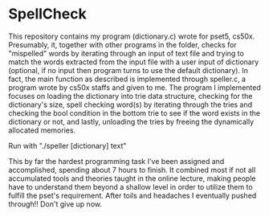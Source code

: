 # SpellCheck
This repository contains my program (dictionary.c) wrote for pset5, cs50x. Presumably, it, together with other programs in the folder, checks for "mispelled" words by iterating through an input of text file and trying to match the words extracted from the input file with a user input of dictionary (optional, if no input then program turns to use the default dictionary). In fact, the main function as described is implemented through speller.c, a program wrote by cs50x staffs and given to me. The program I implemented focuses on loading the dictionary into trie data structure, checking for the dictionary's size, spell checking word(s) by iterating through the tries and checking the bool condition in the bottom trie to see if the word exists in the dictionary or not, and lastly, unloading the tries by freeing the dynamically allocated memories.

Run with "./speller [dictionary] text"

This by far the hardest programming task I've been assigned and accomplished, spending about 7 hours to finish. It combined most if not all accumulated tools and theories taught in the online lecture, making people have to understand them beyond a shallow level in order to utilize them to fulfill the pset's requirement. After toils and headaches I eventually pushed through!! Don't give up now.
